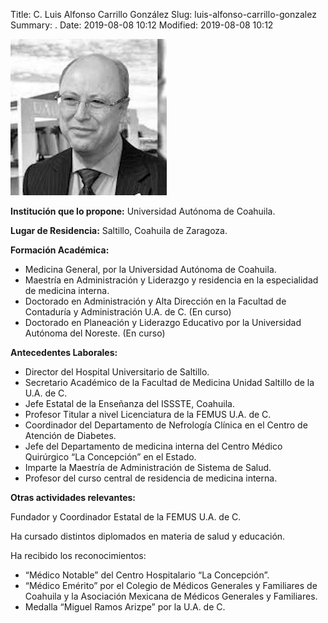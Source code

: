Title: C. Luis Alfonso Carrillo González
Slug: luis-alfonso-carrillo-gonzalez
Summary: .
Date: 2019-08-08 10:12
Modified: 2019-08-08 10:12


![C. Luis Alfonso Carrillo González](luis-alfonso-carrillo-gonzalez.jpg)

**Institución que lo propone:** Universidad Autónoma de Coahuila.

**Lugar de Residencia:** Saltillo, Coahuila de Zaragoza.

**Formación Académica:**

* Medicina General, por la Universidad Autónoma de Coahuila.
* Maestría en Administración y Liderazgo y residencia en la especialidad de medicina interna.
* Doctorado en Administración y Alta Dirección en la Facultad de Contaduría y Administración U.A. de C. (En curso)
* Doctorado en Planeación y Liderazgo Educativo por la Universidad Autónoma del Noreste. (En curso)

**Antecedentes Laborales:**

* Director del Hospital Universitario de Saltillo.
* Secretario Académico de la Facultad de Medicina Unidad Saltillo de la U.A. de C.
* Jefe Estatal de la Enseñanza del ISSSTE, Coahuila.
* Profesor Titular a nivel Licenciatura de la FEMUS U.A. de C.
* Coordinador del Departamento de Nefrología Clínica en el Centro de Atención de Diabetes.
* Jefe del Departamento de medicina interna del Centro Médico Quirúrgico “La Concepción” en el Estado.
* Imparte la Maestría de Administración de Sistema de Salud.
* Profesor del curso central de residencia de medicina interna.

**Otras actividades relevantes:**

Fundador y Coordinador Estatal de la FEMUS U.A. de C.

Ha cursado distintos diplomados en materia de salud y educación.

Ha recibido los reconocimientos:

* “Médico Notable” del Centro Hospitalario “La Concepción”.
* “Médico Emérito” por el Colegio de Médicos Generales y Familiares de Coahuila y la Asociación Mexicana de Médicos Generales y Familiares.
* Medalla “Miguel Ramos Arizpe” por la U.A. de C.
